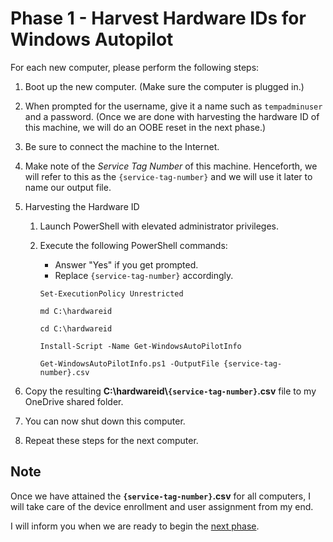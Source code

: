 # Phase 1 - Harvest Hardware IDs for Windows Autopilot

For each new computer, please perform the following steps:

1. Boot up the new computer.  (Make sure the computer is plugged in.)

2. When prompted for the username, give it a name such as `tempadminuser` and a password.  (Once we are done with harvesting the hardware ID of this machine, we will do an OOBE reset in the next phase.)
3. Be sure to connect the machine to the Internet.
4. Make note of the *Service Tag Number* of this machine. Henceforth, we will refer to this as the `{service-tag-number}` and we will use it later to name our output file.
5. Harvesting the Hardware ID
    1. Launch PowerShell with elevated administrator privileges.
    2. Execute the following PowerShell commands:
        - Answer "Yes" if you get prompted.
        - Replace `{service-tag-number}` accordingly.
        
        ```
        Set-ExecutionPolicy Unrestricted

        md C:\hardwareid

        cd C:\hardwareid

        Install-Script -Name Get-WindowsAutoPilotInfo

        Get-WindowsAutoPilotInfo.ps1 -OutputFile {service-tag-number}.csv
        ```

6. Copy the resulting **C:\hardwareid\\`{service-tag-number}`.csv** file to my OneDrive shared folder.
7. You can now shut down this computer.
8. Repeat these steps for the next computer.

## Note
Once we have attained the **`{service-tag-number}`.csv** for all computers, I will take care of the device enrollment and user assignment from my end.

I will inform you when we are ready to begin the [next phase](Phase%202%20-%20Prepare%20machines%20for%20White%20Glove%20deployment.md).